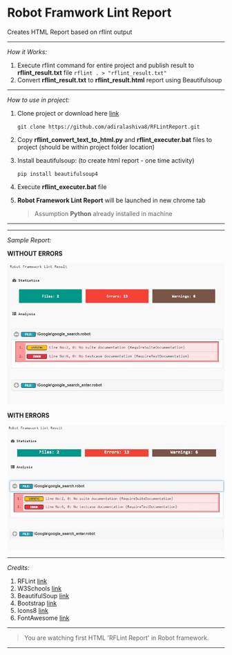 # Robot Framwork Lint Report

Creates HTML Report based on rflint output

---

*How it Works:*

1. Execute rflint command for entire project and publish result to __rflint_result.txt__ file
    ```rflint . > "rflint_result.txt"```  
2. Convert __rflint_result.txt__ to __rflint_result.html__ report using Beautifulsoup

---

*How to use in project:*

1. Clone project or download here [link](https://github.com/adiralashiva8/RFLintReport/archive/master.zip)
    ```
    git clone https://github.com/adiralashiva8/RFLintReport.git
    ```
2. Copy __rflint_convert_text_to_html.py__ and __rflint_executer.bat__ files to project (should be within project folder location)
3. Install beautifulsoup: (to create html report - one time activity)
    ```
    pip install beautifulsoup4
    ```
4. Execute __rflint_executer.bat__ file
5. __Robot Framework Lint Report__ will be launched in new chrome tab

    > Assumption __Python__ already installed in machine

---
---

 *Sample Report:*

 __WITHOUT ERRORS__

![Screenshot](Image_Lint_With_Errors_Analysis.JPG)

__WITH ERRORS__

 ![Screenshot](Image_Lint_With_Errors.JPG)

---

*Credits:*

1. RFLint [link](https://github.com/boakley/robotframework-lint)
2. W3Schools [link](http://www.w3schools.com)
3. BeautifulSoup [link](http://beautiful-soup-4.readthedocs.io)
4. Bootstrap [link](https://getbootstrap.com/)
5. Icons8 [link](https://icons8.com/)
6. FontAwesome [link](https://fontawesome.com)

---

> You are watching first HTML 'RFLint Report' in Robot framework.

---
